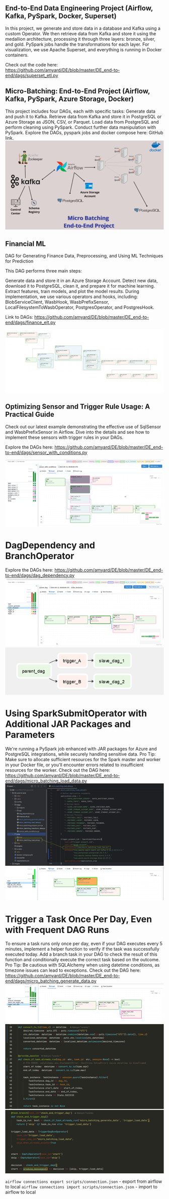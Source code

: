 ## End-to-End Data Engineering Project (Airflow, Kafka, PySpark, Docker, Superset)

In this project, we generate and store data in a database and Kafka using a custom Operator. We then retrieve data from Kafka and store it using the medallion architecture, processing it through three layers: bronze, silver, and gold. PySpark jobs handle the transformations for each layer.
For visualization, we use Apache Superset, and everything is running in Docker containers.

Check out the code here: https://github.com/amyard/DE/blob/master/DE_end-to-end/dags/superset_etl.py 

## Micro-Batching: End-to-End Project (Airflow, Kafka, PySpark, Azure Storage, Docker)
This project includes four DAGs, each with specific tasks:
Generate data and push it to Kafka.
Retrieve data from Kafka and store it in PostgreSQL or Azure Storage as JSON, CSV, or Parquet.
Load data from PostgreSQL and perform cleaning using PySpark.
Conduct further data manipulation with PySpark.
Explore the DAGs, pyspark jobs and docker compose here: GitHub link.
![MicroBatching.png](images%2FMicroBatching.png)


## Financial ML
DAG for Generating Finance Data, Preprocessing, and Using ML Techniques for Prediction


This DAG performs three main steps:

Generate data and store it in an Azure Storage Account.
Detect new data, download it to PostgreSQL, clean it, and prepare it for machine learning.
Extract features, train models, and plot the model results.
During implementation, we use various operators and hooks, including: BlobServiceClient, WasbHook, WasbPrefixSensor, LocalFilesystemToWasbOperator, PostgresOperator, and PostgresHook.

Link to DAGs: https://github.com/amyard/DE/blob/master/DE_end-to-end/dags/finance_elt.py

![pipeline_finance.png](images%2Fpipeline_finance.png)

## Optimizing Sensor and Trigger Rule Usage: A Practical Guide
Check out our latest example demonstrating the effective use of SqlSensor and WasbPrefixSensor in Airflow. Dive into the details and see how to implement these sensors with trigger rules in your DAGs.

Explore the DAGs here: https://github.com/amyard/DE/blob/master/DE_end-to-end/dags/sensor_with_conditions.py

![SensorAndTriggerRules.png](images%2FSensorAndTriggerRules.png)


# DagDependency and BranchOperator
Explore the DAGs here: https://github.com/amyard/DE/blob/master/DE_end-to-end/dags/dag_dependency.py
![DagDependency1.png](images%2FDagDependency1.png)
![DagDependency2.png](images%2FDagDependency2.png)

# Using SparkSubmitOperator with Additional JAR Packages and Parameters
We're running a PySpark job enhanced with JAR packages for Azure and PostgreSQL integrations, while securely handling sensitive data.
Pro Tip: Make sure to allocate sufficient resources for the Spark master and worker in your Docker file, or you'll encounter errors related to insufficient resources for the worker.
Check out the DAG here: https://github.com/amyard/DE/blob/master/DE_end-to-end/dags/micro_batching_load_data.py
![pyspark.png](images%2Fpyspark.png)
![pyspark2.png](images%2Fpyspark2.png)


# Trigger a Task Once Per Day, Even with Frequent DAG Runs
To ensure a task runs only once per day, even if your DAG executes every 5 minutes, implement a helper function to verify if the task was successfully executed today. Add a branch task in your DAG to check the result of this function and conditionally execute the correct task based on the outcome.
Pro Tip: Be cautious with SQLAlchemy when using datetime conditions, as timezone issues can lead to exceptions.
Check out the DAG here: https://github.com/amyard/DE/blob/master/DE_end-to-end/dags/micro_batching_generate_data.py
![TriggerOnce1.png](images%2FTriggerOnce1.png)
![TriggerOnce3.png](images%2FTriggerOnce3.png)
![TriggerOnce2.png](images%2FTriggerOnce2.png)

`airflow connections export scripts/connection.json` - export from airflow to local
`airflow connections import scripts/connection.json` - import to airflow to local
